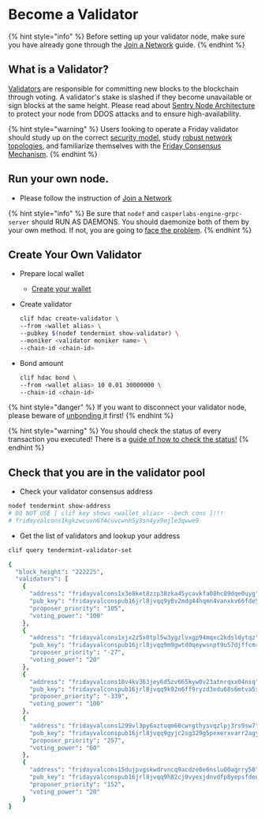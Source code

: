 # Become a Validator

{% hint style="info" %}
Before setting up your validator node, make sure you have already gone through the [Join a Network](../how-to/node-operation/join-a-network.md) guide.
{% endhint %}

## What is a Validator?

[Validators](https://hub.cosmos.network/master/validators/overview.html) are responsible for committing new blocks to the blockchain through voting. A validator's stake is slashed if they become unavailable or sign blocks at the same height. Please read about [Sentry Node Architecture](security.md#sentry-nodes-ddos-protection) to protect your node from DDOS attacks and to ensure high-availability.

{% hint style="warning" %}
Users looking to operate a Friday validator should study up on the correct [security model](security.md), study [robust network topologies](become-a-validator.md), and familiarize themselves with the [Friday Consensus Mechanism](become-a-validator.md).
{% endhint %}

## Run your own node.

* Please follow the instruction of [Join a Network](../how-to/node-operation/join-a-network.md)

{% hint style="info" %}
Be sure that `nodef` and `casperlabs-engine-grpc-server` should RUN AS DAEMONS. You should daemonize both of them by your own method. If not, you are going to [face the problem](../troubleshooting.md#node-dies-with-wrong-apphash-error).
{% endhint %}

## Create Your Own Validator

* Prepare local wallet
  * [Create your wallet](../how-to/node-operation/create-your-wallet.md)
* Create validator

  ```bash
  clif hdac create-validator \
  --from <wallet alias> \
  --pubkey $(nodef tendermint show-validator) \
  --moniker <validator moniker name> \
  --chain-id <chain-id>
  ```

* Bond amount

  ```bash
  clif hdac bond \
  --from <wallet alias> 10 0.01 30000000 \
  --chain-id <chain-id>
  ```

{% hint style="danger" %}
If you want to disconnect your validator node, please beware of [unbonding ](../cli/hdac-specific.md#unbond-hdac-token)it first!
{% endhint %}

{% hint style="warning" %}
You should check the status of every transaction you executed! There is a [guide of how to check the status!](../how-to/node-operation/play-with-hdac-token.md#check-your-transaction)
{% endhint %}

## Check that you are in the validator pool

* Check your validator consensus address

```bash
nodef tendermint show-address
# DO NOT USE [ clif key shows <wallet_alias> --bech cons ]!!!
# fridayvalcons1kgkzwcuvn6f4cuvcwnh5y3sn4yx9ejle3qwwe9
```

* Get the list of validators and lookup your address

```bash
clif query tendermint-validator-set

{
  "block_height": "222225",
  "validators": [
    {
      "address": "fridayvalcons1x3e8ket8zzp38zka45ycavkfa08hc09dqe0uyg",
      "pub_key": "fridayvalconspub16jrl8jvqq9y8v2mdg44hqmn4vanxkv66fde5yvmsfc6kjnetxfj8v3m289x4g4msg4gkgct4x4s5cm3ntfpxue2eg4g9wvjdgaey653tfayxys2pgexxsjtgv3mkxsmv0phnw3tcxd2hze3kvvcys4tsf5mhgsjv2pyxu5ntffu5yjf3vfhx76nggacyywtzw39ry5zx23f8vs30g9vzkjgnlu7np",
      "proposer_priority": "105",
      "voting_power": "100"
    },
    {
      "address": "fridayvalcons1xjx2z5x0tpl5w3ygzlvxgp94mqxc2kdsldytqz",
      "pub_key": "fridayvalconspub16jrl8jvqq9m9gwtd0qeywsnpt9u57djffcmr2m62xfghz5e5gsmx7s64va5kgwpngauy2nmtfa3nz7jnwe59gc20w4g4semnfgcny5e0derhq523d3u8vstsffykz52dd9arxmj9vch4gkttddfhg3jz9veng56g8qhhjsmd0pknwnmrxycrv7zkfp3yxv23da5yzwpj2y6xy7zkddf5wksmfay65",
      "proposer_priority": "-27",
      "voting_power": "20"
    },
    {
      "address": "fridayvalcons18v4kv363jey6d5zv665kyw0v23atnrqxx04nsq",
      "pub_key": "fridayvalconspub16jrl8jvqq9k92n6ff9ryzd3edu68s6mtva5x2vtkv95hyc6hw96j7vnf9dehyn6rdfd9qum52324w2m22dg9vuze2ah5xn28f9zhvkrf2ephx52tddar2djsvymkx5n8ffp9zkjxxf9zkdm2vfuk6ezvxdgxv635gvm95wtt29t5catx0qhkx4txgvcy2wzt9akkksnpddj457ph2yhkkkswcz7aa",
      "proposer_priority": "-339",
      "voting_power": "100"
    },
    {
      "address": "fridayvalcons1299vl3py6aztuqm66cwrgthysvqzlpj3rs9sw7",
      "pub_key": "fridayvalconspub16jrl8jvqq9gyjc2sg329g5pexerxvarr2agyjsjrd3f9w4352p5yut6ntpxxk5mr9v68x430w35xxunc2az56ej2w4nx65rp25hhwerffeyzks250yckj728tpn456zg2pshxvzexdx9zk239dy8vujxg4dz7m2y2emyzdf529456vjrd3yyx7nrd455s3t2x9ykckn2d4rycm2pty68j3qrn7m4s",
      "proposer_priority": "257",
      "voting_power": "60"
    },
    {
      "address": "fridayvalcons15dujpvgskwdrvncq9acdze0e6nslu00agrry50",
      "pub_key": "fridayvalconspub16jrl8jvqq9h82cj0vyexjdnvdfp8yepsfden2jj2f3chguzx9vuy5ancxyh5vaztdftrv3mzdse4y32yf9p52nmk2359get6de6jkvr0we4xka6s9auxkurkxa89j66tverrqdtzd4e5j4net9qhs3zh0ychvvtdge6rx4nnxy44g3tstpj5cun2tfghsn2sxa5xk4e523v923t9wffjkjqr6f2td",
      "proposer_priority": "152",
      "voting_power": "20"
    }
}
```

